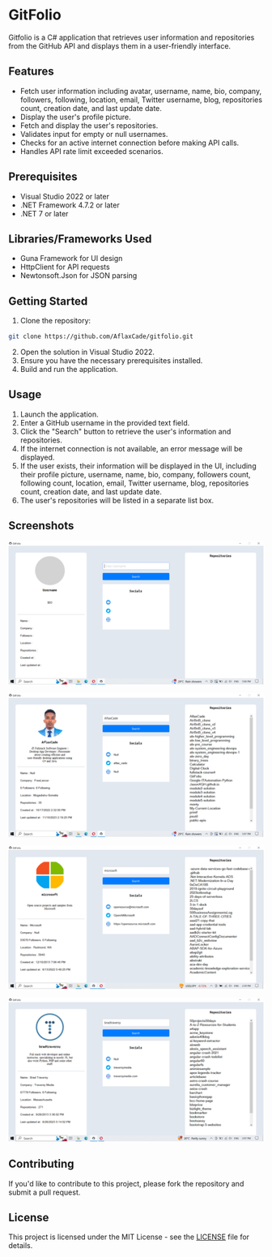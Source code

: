 # GitFolio

Gitfolio is a C# application that retrieves user information and repositories from the GitHub API and displays them in a user-friendly interface.

## Features

- Fetch user information including avatar, username, name, bio, company, followers, following, location, email, Twitter username, blog, repositories count, creation date, and last update date.
- Display the user's profile picture.
- Fetch and display the user's repositories.
- Validates input for empty or null usernames.
- Checks for an active internet connection before making API calls.
- Handles API rate limit exceeded scenarios.

## Prerequisites

- Visual Studio 2022 or later
- .NET Framework 4.7.2 or later
- .NET 7 or later

## Libraries/Frameworks Used
- Guna Framework for UI design
- HttpClient for API requests
- Newtonsoft.Json for JSON parsing

## Getting Started

1. Clone the repository:
```bash
git clone https://github.com/AflaxCade/gitfolio.git
```
2. Open the solution in Visual Studio 2022.
3. Ensure you have the necessary prerequisites installed.
4. Build and run the application.

## Usage
1. Launch the application.
2. Enter a GitHub username in the provided text field.
3. Click the "Search" button to retrieve the user's information and repositories.
4. If the internet connection is not available, an error message will be displayed.
5. If the user exists, their information will be displayed in the UI, including their profile picture, username, name, bio, company, followers count, following count, location, email, Twitter username, blog, repositories count, creation date, and last update date.
6. The user's repositories will be listed in a separate list box.

## Screenshots

![App Screenshot](https://github.com/AflaxCade/GitFolio/blob/main/App.png?raw=true)

![App Screenshot](https://github.com/AflaxCade/GitFolio/blob/main/Mine.png?raw=true)

![App Screenshot](https://github.com/AflaxCade/GitFolio/blob/main/Microsoft.png?raw=true)

![App Screenshot](https://github.com/AflaxCade/GitFolio/blob/main/bradtraversy.png?raw=true)

## Contributing
If you'd like to contribute to this project, please fork the repository and submit a pull request.

## License
This project is licensed under the MIT License - see the [LICENSE](LICENSE) file for details.
